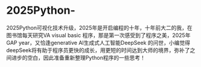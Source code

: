 # 2025Python-
2025Python可视化技术升级，2025年是开启编程的十年，十年前大二的我，在图书馆每天研究VA visual basic 程序，那是第一次感受到了程序之美，2025年GAP year，又恰逢generative AI生成式人工智能DeepSeek 的问世，小编觉得deepSeek将有助于程序员更快的成长，用更短的时间达到大师的境界，弥补了之间进步的空白，因此准备重新整理Python程序的一些思考！
